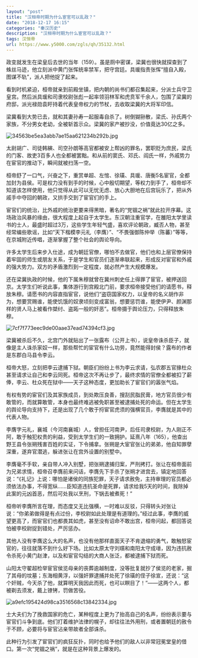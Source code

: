```yaml
---
layout: "post"
title: "汉桓帝时期为什么宦官可以乱政？"
date: "2018-12-17 16:15"
categories: "秦汉历史"
description: "汉桓帝时期为什么宦官可以乱政？"
tags: 汉恒帝
url: https://www.y5000.com/zgls/qh/35132.html
---
```






政变就发生在梁皇后去世的当年（159）。虽是厕中密谋，梁冀也很快就探查到了蛛丝马迹，他立刻派中黄门张恽统率禁军，把守宫廷。具瑗指责张恽“擅自入殿，图谋不轨”，派人把他捉了起来。

看到时机紧迫，桓帝就亲到前殿坐镇，把内朝的尚书们都召集起来，分派士兵守卫皇宫。然后派具瑗和司隶校尉张彪一起率领羽林军和虎贲军千余人，包围了梁冀的府邸，派光禄勋袁盱持着代表皇帝权力的节杖，去收取梁冀的大将军印信。

梁冀看到大势已去，就和其妻孙寿一起服毒自杀了。树倒猢狲散，梁氏、孙氏两个家族，不分男女老幼，全被斩首示众。梁冀的家产被抄没，价值竟达30亿之多。

![34563be5ea3abb7ae15aa621234b292b.jpg](https://img.y5000.com/uploads/allimg/181019/34563be5ea3abb7ae15aa621234b292b.jpg)

太尉胡广、司徒韩縯、司空孙朗等高官都被安上帮凶的罪名，罢职贬为庶民，梁氏的门客、故吏3百多人也全都被罢黜。和从前的窦氏、邓氏、阎氏一样，外戚势力在宦官的推动下，瞬间就被扫荡一空。

桓帝舒了一口气，兴奋之下，重赏单超、左悺、徐璜、具瑗、唐衡5名宦官，全都加封为县侯。可是权力没有到手的时候，心中殷切期望，等权力到手了，桓帝却不知道该怎样使用，他只觉得从此可以无忧无虑、放心大胆地在后宫玩乐了，把从外戚手中夺回的朝政，又拱手交到了宦官们的手上。

宦官们的统治，比外戚的统治更要来得黑暗，著名的“党锢之祸”就此拉开序幕。这场政治风暴的缘由，很大程度上起自于太学生。东汉朝注重官学，在雒阳太学里读书的士人，最盛时超过3万，这些学生年轻气盛，喜欢评论朝政，臧否人物，甚至经常编些歌谣，比如“天下楷模李元礼（李膺）”、“不畏强御陈仲举（陈蕃）”等等，在京城附近传唱，逐渐掌握了整个社会的舆论导向。

许多太学生后来步入仕途，成为朝廷官僚，哪怕不去做官，他们也和上层官僚保持着牢固的师生或朋友关系，于是学生和官员们逐渐串联起来，形成反对宦官和外戚的强大势力。双方的矛盾激烈到一定程度，就必然产生大规模爆发。

还在梁冀执政的时候，他的下属朱穆就曾在冀州刺史任上得罪了宦官，被押送回京。太学生们听说此事，集体游行到宫殿北门前，要求桓帝接受他们的请愿书，释放朱穆。请愿书的内容直指宦官，说他们“盗窃国家权力，以皇帝的名义胡作非为，想要赏赐谁，能使饥饿的奴隶顷刻变成富翁，想要惩罚谁，能使伊尹、颜渊那样的贤人马上被看作桀纣、盗跖一般的奸恶”。桓帝摄于舆论压力，只得释放朱穆。

![7cf7f773eec9de00aae37ead74394cf3.jpg](https://img.y5000.com/uploads/allimg/181019/7cf7f773eec9de00aae37ead74394cf3.jpg)

梁冀被杀后不久，北宫门外就贴出了一张露布（公开上书），说皇帝诛杀臣子，就像是主人诛杀家奴一样，那些帮忙的宦官有什么功劳，竟然能得封侯？露布的作者是东郡白马县令李云。

桓帝大怒，立刻把李云逮捕下狱。朝臣们纷纷上书为李云求请，弘农郡五官掾杜众甚至请求让自己和李云同死。桓帝这次不再让步了，最终求情的官僚全都被扣了薪俸，李云、杜众死在狱中——天子这种态度，更加助长了宦官们的嚣张气焰。

有权有势的宦官们及其家族成员，到处欺压良善，搜刮民脂民膏，地方官员很少有敢管的，而就算敢管，本身也最终难逃被免职甚至被逮捕处死的命运。但在太学生的舆论导向支持下，还是出现了几个敢于捋宦官虎须的强横官员，李膺就是其中的代表人物。

李膺字元礼，襄城（今河南襄城）人，曾担任河南尹，后任司隶校尉，为人刚正不阿，敢于触犯权贵的利益，受到太学生们的一致拥护。延熹八年（165），他查出野王县令张朔残害百姓的实证，下令捕拿。张朔是大宦官张让的弟弟，他自知罪孽深重，遂弃官潜逃，躲进张让在宫外设置的别墅中。

李膺毫不手软，亲自带人冲入别墅，把张朔逮捕归案，严刑拷打。张让在桓帝面前为兄弟求情，桓帝召李膺前来问话，李膺先下手杀了张朔才进宫去，镇定地回答说：“《礼记》上说：哪怕是诸侯的同族犯罪，天子请求赦免，主持审理的官员都必须依法办事，不得宽纵……臣知道违抗圣命是死罪，请求给我5天的时间，我除掉此案的元凶首恶，然后可处我以烹刑，下锅去被煮死！”

桓帝听李膺所言在理，而态度又无比强横，一时难以反驳，只得转头对张让说：“你弟弟做得是有点过份，李校尉如此处理是有道理的。”经过此事，李膺的威望更高了，而宦官们也都畏其如虎，甚至没有诏命不敢出宫，桓帝问起，都回答说怕被李校尉捉到错处，严厉惩办。

其他人没有李膺这么大的名声，也没有他那样直面天子不肯退缩的勇气，敢触怒宦官的，往往就落不到什么好下场。比如太原太守刘瓆和南阳太守成瑨，因为违抗赦令杀死小黄门赵津，以及和宦官勾结的大商人张泛，都被逮捕下狱而死。

山阳太守翟超检举宦官侯览母亲的丧葬逾越制度，没等批复就抄了侯览的老家，掘了其母的坟墓；东海相黄浮，以强奸罪逮捕并处死了徐璜的侄子徐宣，还说：“这个奸贼，今天杀了他，就算明天我因此而死，也可以瞑目了！”——这两个人，都被剃去须发，戴上镣铐，罚做苦役。

![a9efc195424d98ca3516568c13842334.jpg](https://img.y5000.com/uploads/allimg/181019/a9efc195424d98ca3516568c13842334.jpg)

士大夫们为了挽救国家的危亡，某种程度上更为了抬高自己的名声，纷纷表示要与宦官们斗争到底。他们打着维护法律的幌子，却往往法外用刑，或者置朝廷的赦令于不顾，必要将与宦官沾亲带故者全部诛杀。

此种行为引发了宦官们的疯狂反扑，同时也给予他们的敌人以非常冠冕堂皇的借口。第一次“党锢之祸”，就是在这种背景上爆发的。
